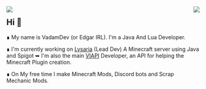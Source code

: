 <img align="right" src="https://github-readme-stats.vercel.app/api?username=VadamDev&show_icons=true&theme=tokyonight" />
<img align="left" src="https://github-readme-stats.vercel.app/api/top-langs/?username=VadamDev&theme=tokyonight" />









## Hi 👋 
∎ My name is VadamDev (or Edgar IRL). I'm a Java And Lua Developer.

∎ I'm currently working on [Lysaria](https://lysaria.fr) (Lead Dev) A Minecraft server using Java and Spigot
➥ I'm also the main [VIAPI](https://github.com/VadamDev/VIAPI) Developer, an API for helping the Minecraft Plugin creation.
  
∎ On My free time I make Minecraft Mods, Discord bots and Scrap Mechanic Mods.
